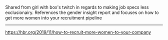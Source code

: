 Shared from girl with box's twitch in regards to making job specs less exclusionairy.  References the gender insight report and focuses on how to get more women into your recruitment pipeline

--- 
https://hbr.org/2019/11/how-to-recruit-more-women-to-your-company